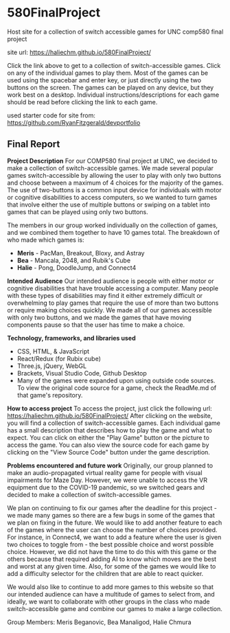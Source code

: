 # 580FinalProject
Host site for a collection of switch accessible games for UNC comp580 final project

site url: https://haliechm.github.io/580FinalProject/

Click the link above to get to a collection of switch-accessible games. Click on any of the individual games to play them. Most of the games can be used using the spacebar and enter key, or just directly using the two buttons on the screen. The games can be played on any device, but they work best on a desktop. Individual instructions/descriptions for each game should be read before clicking the link to each game. 








used starter code for site from: https://github.com/RyanFitzgerald/devportfolio



**Final Report**
-----------------

**Project Description**
For our COMP580 final project at UNC, we decided to make a collection of switch-accessible games. We made several popular games switch-accessible by allowing the user to play with only two buttons and choose between a maximum of 4 choices for the majority of the games. The use of two-buttons is a common input device for individuals with motor or cognitive disabilities to access computers, so we wanted to turn games that involve either the use of multiple buttons or swiping on a tablet into games that can be played using only two buttons. 

The members in our group worked individually on the collection of games, and we combined them together to have 10 games total. The breakdown of who made which games is: 
- **Meris** - PacMan, Breakout, Bloxy, and Astray
- **Bea** - Mancala, 2048, and Rubik's Cube
- **Halie** - Pong, DoodleJump, and Connect4

**Intended Audience**
Our intended audience is people with either motor or cognitive disabilities that have trouble accessing a computer. Many people with these types of disabilities may find it either extremely difficult or overwhelming to play games that require the use of more than two buttons or require making choices quickly. We made all of our games accessible with only two buttons, and we made the games that have moving components pause so that the user has time to make a choice. 

**Technology, frameworks, and libraries used**
- CSS, HTML, & JavaScript
- React/Redux (for Rubix cube)
- Three.js, jQuery, WebGL
- Brackets, Visual Studio Code, Github Desktop
- Many of the games were expanded upon using outside code sources. To view the original code source for a game, check the ReadMe.md of that game's repository. 

**How to access project**
To access the project, just click the following url:  https://haliechm.github.io/580FinalProject/
After clicking on the website, you will find a collection of switch-accessible games. Each individual game has a small description that describes how to play the game and what to expect. You can click on either the "Play Game" button or the picture to access the game. You can also view the source code for each game by clicking on the "View Source Code" button under the game description. 

**Problems encountered and future work**
Originally, our group planned to make an audio-propagated virtual reality game for people with visual impairments for Maze Day. However, we were unable to access the VR equipment due to the COVID-19 pandemic, so we switched gears and decided to make a collection of switch-accessible games. 

We plan on continuing to fix our games after the deadline for this project - we made many games so there are a few bugs in some of the games that we plan on fixing in the future. We would like to add another feature to each of the games where the user can choose the number of choices provided. For instance, in Connect4, we want to add a feature where the user is given two choices to toggle from - the best possible choice and worst possible choice. However, we did not have the time to do this with this game or the others because that required adding AI to know which moves are the best and worst at any given time. Also, for some of the games we would like to add a difficulty selector for the children that are able to react quicker.

We would also like to continue to add more games to this website so that our intended audience can have a multitude of games to select from, and ideally, we want to collaborate with other groups in the class who made switch-accessible game and combine our games to make a large collection. 

Group Members: Meris Beganovic, Bea Manaligod, Halie Chmura


